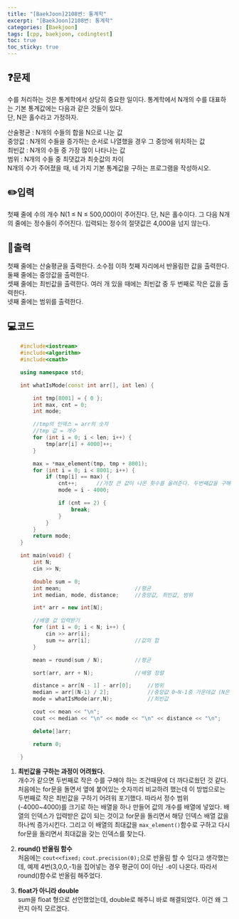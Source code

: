 ```yaml
---
title: "[BaekJoon]2108번: 통계학"
excerpt: "[BaekJoon]2108번: 통계학"
categories: [Baekjoon]
tags: [cpp, baekjoon, codingtest]
toc: true
toc_sticky: true
---
```


## ❓문제

수를 처리하는 것은 통계학에서 상당히 중요한 일이다. 통계학에서 N개의 수를 대표하는 기본 통계값에는 다음과 같은 것들이 있다.  
단, N은 홀수라고 가정하자.  

산술평균 : N개의 수들의 합을 N으로 나눈 값  
중앙값 : N개의 수들을 증가하는 순서로 나열했을 경우 그 중앙에 위치하는 값  
최빈값 : N개의 수들 중 가장 많이 나타나는 값  
범위 : N개의 수들 중 최댓값과 최솟값의 차이  
N개의 수가 주어졌을 때, 네 가지 기본 통계값을 구하는 프로그램을 작성하시오.   

## ✏️입력

첫째 줄에 수의 개수 N(1 ≤ N ≤ 500,000)이 주어진다. 단, N은 홀수이다. 그 다음 N개의 줄에는 정수들이 주어진다.     입력되는 정수의 절댓값은 4,000을 넘지 않는다.

## 📜출력

첫째 줄에는 산술평균을 출력한다. 소수점 이하 첫째 자리에서 반올림한 값을 출력한다.  
둘째 줄에는 중앙값을 출력한다.  
셋째 줄에는 최빈값을 출력한다. 여러 개 있을 때에는 최빈값 중 두 번째로 작은 값을 출력한다.  
넷째 줄에는 범위를 출력한다.  

## 💻코드 

```cpp
    #include<iostream>
    #include<algorithm>
    #include<cmath>

    using namespace std;

    int whatIsMode(const int arr[], int len) {

        int tmp[8001] = { 0 };
        int max, cnt = 0;
        int mode;

        //tmp의 인덱스 = arr의 숫자
        //tmp 값 = 개수
        for (int i = 0; i < len; i++) {
            tmp[arr[i] + 4000]++;
        }

        max = *max_element(tmp, tmp + 8001);
        for (int i = 0; i < 8001; i++) {
            if (tmp[i] == max) {
                cnt++;		//가장 큰 값이 나온 횟수를 올려준다. 두번째값을 구해야하므로
                mode = i - 4000;

                if (cnt == 2) {
                    break;
                }
            }
        }
        return mode;
    }

    int main(void) {
        int N;
        cin >> N;

        double sum = 0;
        int mean;						//평균
        int median, mode, distance;		//중앙값, 최빈값, 범위

        int* arr = new int[N];

        //배열 값 입력받기
        for (int i = 0; i < N; i++) {		
            cin >> arr[i];
            sum += arr[i];		        //값의 합
        }   

        mean = round(sum / N);			//평균

        sort(arr, arr + N);		        //배열 정렬

        distance = arr[N - 1] - arr[0];		//범위
        median = arr[(N-1) / 2];			//중앙값 0~N-1중 가운데값 (N은 홀수)
        mode = whatIsMode(arr,N);		    //최빈값

        cout << mean << "\n";
        cout << median << "\n" << mode << "\n" << distance << "\n";

        delete[]arr;

        return 0;

    }
```  

   1. <strong>최빈값을 구하는 과정이 어려웠다.</strong>  
    개수가 같으면 두번째로 작은 수를 구해야 하는 조건때문에 더 까다로웠던 것 같다. 처음에는 for문을 돌면서 옆에 붙어있는 숫자끼리 비교하려 했는데 이 방법으로는 두번째로 작은 최빈값을 구하기 어려워 포기했다. 따라서 정수 범위(-4000~4000)를 크기로 하는 배열을 하나 만들어 값의 개수를 배열에 넣었다. 배열의 인덱스가 입력받은 값이 되는 것이고 for문을 돌리면서 해당 인덱스 배열 값을 하나씩 증가시킨다. 그리고 이 배열의 최대값을 `max_element()`함수로 구하고 다시 for문을 돌리면서 최대값을 갖는 인덱스를 찾는다.   

  2. <strong> round() 반올림 함수</strong>  
   처음에는 `cout<<fixed;` `cout.precision(0);`으로 반올림 할 수 있다고 생각했는데, 예제 4번(3,0,0,-1)을 집어넣는 경우 평균이 0이 아닌 `-0`이 나온다. 따라서 round()함수로 반올림 해주었다.  

  3. <strong>float가 아니라 double</strong>  
   sum을 float 형으로 선언했었는데, double로 해주니 바로 해결되었다. 이건 왜 그런지 아직 모르겠다.
    
    